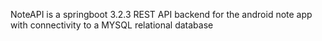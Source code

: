NoteAPI is a springboot 3.2.3 REST API backend for the android note app with connectivity to a MYSQL relational database
